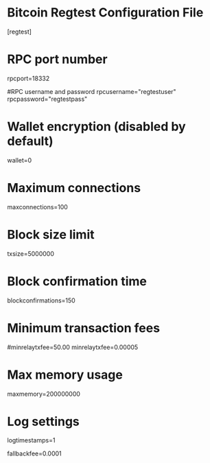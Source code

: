 
# Bitcoin Regtest Configuration File

[regtest]

# RPC port number
rpcport=18332

#RPC username and password
rpcusername="regtestuser"
rpcpassword="regtestpass"

# Wallet encryption (disabled by default)
wallet=0

# Maximum connections
maxconnections=100

# Block size limit
txsize=5000000

# Block confirmation time
blockconfirmations=150

# Minimum transaction fees
#minrelaytxfee=50.00
minrelaytxfee=0.00005

# Max memory usage
maxmemory=200000000

# Log settings
logtimestamps=1

fallbackfee=0.0001
